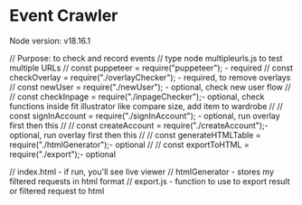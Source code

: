 # Event Crawler

Node version: v18.16.1

// Purpose: to check and record events
// type node multipleurls.js to test multiple URLs
// const puppeteer = require("puppeteer"); - required
// const checkOverlay = require("./overlayChecker"); - required, to remove overlays
// const newUser = require("./newUser"); - optional, check new user flow
// // const checkInpage = require("./inpageChecker");- optional, check functions inside fit illustrator like compare size, add item to wardrobe
// // const signInAccount = require("./signInAccount"); - optional, run overlay first then this
// // const createAccount = require("./createAccount");- optional, run overlay first then this
// // const generateHTMLTable = require("./htmlGenerator");- optional
// // const exportToHTML = require("./export");- optional

// index.html - if run, you'll see live viewer
// htmlGenerator - stores my filtered requests in html format
// export.js - function to use to export result or filtered request to html
